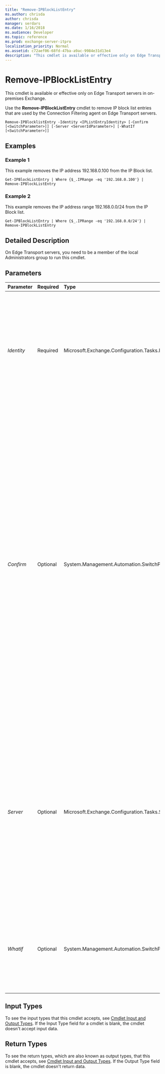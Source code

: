 ```yaml
---
title: "Remove-IPBlockListEntry"
ms.author: chrisda
author: chrisda
manager: serdars
ms.date: 1/16/2018
ms.audience: Developer
ms.topic: reference
ms.prod: exchange-server-itpro
localization_priority: Normal
ms.assetid: c72aef06-68fd-47ba-a9ac-9984e31d13e4
description: "This cmdlet is available or effective only on Edge Transport servers in on-premises Exchange."
---
```


# Remove-IPBlockListEntry

This cmdlet is available or effective only on Edge Transport servers in on-premises Exchange. 
  
Use the **Remove-IPBlockListEntry** cmdlet to remove IP block list entries that are used by the Connection Filtering agent on Edge Transport servers.
  
```
Remove-IPBlocklistEntry -Identity <IPListEntryIdentity> [-Confirm [<SwitchParameter>]] [-Server <ServerIdParameter>] [-WhatIf [<SwitchParameter>]]

```

## Examples
<a name="Examples"> </a>

### Example 1

This example removes the IP address 192.168.0.100 from the IP Block list.
  
```
Get-IPBlockListEntry | Where {$_.IPRange -eq '192.168.0.100'} | Remove-IPBlockListEntry
```

### Example 2

This example removes the IP address range 192.168.0.0/24 from the IP Block list.
  
```
Get-IPBlockListEntry | Where {$_.IPRange -eq '192.168.0.0/24'} | Remove-IPBlockListEntry
```

## Detailed Description
<a name="DetailedDescription"> </a>

On Edge Transport servers, you need to be a member of the local Administrators group to run this cmdlet.
  
## Parameters
<a name="DetailedDescription"> </a>

|**Parameter**|**Required**|**Type**|**Description**|
|:-----|:-----|:-----|:-----|
| _Identity_ <br/> |Required  <br/> |Microsoft.Exchange.Configuration.Tasks.IPListEntryIdentity  <br/> |The _Identity_ parameter specifies the integer value of the IP Block list entry that you want to remove. When you add an entry to the IP Block list, the _Identity_ value is automatically assigned. To find the _Identity_ value of an IP Block list entry, use the **Get-IPBlockListEntry** cmdlet. <br/> |
| _Confirm_ <br/> |Optional  <br/> |System.Management.Automation.SwitchParameter  <br/> | The _Confirm_ switch specifies whether to show or hide the confirmation prompt. How this switch affects the cmdlet depends on if the cmdlet requires confirmation before proceeding. <br/>  Destructive cmdlets (for example, **Remove-\*** cmdlets) have a built-in pause that forces you to acknowledge the command before proceeding. For these cmdlets, you can skip the confirmation prompt by using this exact syntax: `-Confirm:$false`.  <br/>  Most other cmdlets (for example, **New-\*** and **Set-\*** cmdlets) don't have a built-in pause. For these cmdlets, specifying the _Confirm_ switch without a value introduces a pause that forces you acknowledge the command before proceeding. <br/> |
| _Server_ <br/> |Optional  <br/> |Microsoft.Exchange.Configuration.Tasks.ServerIdParameter  <br/> | The _Server_ parameter specifies the Exchange server where you want to run this command. You can use any value that uniquely identifies the server. For example: <br/>  Name <br/>  FQDN <br/>  Distinguished name (DN) <br/>  Exchange Legacy DN <br/>  If you don't use this parameter, the command is run on the local server. <br/>  You can't use this command to configure other Edge Transport servers remotely. <br/> |
| _WhatIf_ <br/> |Optional  <br/> |System.Management.Automation.SwitchParameter  <br/> |The _WhatIf_ switch simulates the actions of the command. You can use this switch to view the changes that would occur without actually applying those changes. You don't need to specify a value with this switch. <br/> |
   
## Input Types
<a name="InputTypes"> </a>

To see the input types that this cmdlet accepts, see [Cmdlet Input and Output Types](http://go.microsoft.com/fwlink/p/?linkId=616387). If the Input Type field for a cmdlet is blank, the cmdlet doesn't accept input data. 
  
## Return Types
<a name="ReturnTypes"> </a>

To see the return types, which are also known as output types, that this cmdlet accepts, see [Cmdlet Input and Output Types](http://go.microsoft.com/fwlink/p/?linkId=616387). If the Output Type field is blank, the cmdlet doesn't return data. 
  

